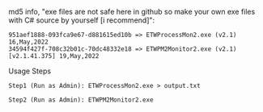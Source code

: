 md5 info, "exe files are not safe here in github so make your own exe files with C# source by yourself [i recommend]":
     
    951aef1888-093fca9e67-d881615ed10b => ETWProcessMon2.exe (v2.1) 16,May,2022
    34594f427f-708c32b01c-70dc48332e18 => ETWPM2Monitor2.exe (v2.1) [v2.1.41.375] 19,May,2022

Usage Steps

    Step1 (Run as Admin): ETWProcessMon2.exe > output.txt

    Step2 (Run as Admin): ETWPM2Monitor2.exe

